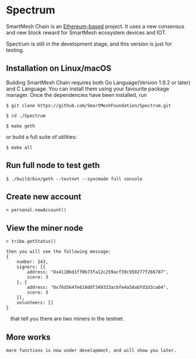 # Spectrum

SmartMesh Chain is an [Ethereum-based](https://github.com/SmartMeshFoundation/Spectrum) project. It uses a new consensus and new block reward for SmartMesh ecosystem devices and IOT. 

Spectrum is still in the development stage, and this version is just for testing.

## Installation on Linux/macOS 

Building SmartMesh Chain requires both Go Language(Version 1.9.2 or later) and C Language. You can install them using your favourite package manager. Once the dependencies have been installed, run

    $ git clone https://github.com/SmartMeshFoundation/Spectrum.git

    $ cd ./Spectrum

    $ make geth

or build a full suite of utilities:

    $ make all

## Run full node to test geth

    $ ./build/bin/geth --testnet --syncmode full console

## Create new account

    > personal.newAccount()

## View the miner node

	> tribe.getStatus()

    then you will see the following message:
    {
        number: 243,
        signers: [{
            address: "0x4110bd1ff0b73fa12c259acf39c950277f266787",
            score: 3
        }, {
            address: "0x76d564fe610ddf349333acbfe4a58abfd1d3ca04",
            score: 3
        }],
        volunteers: []
    }
    that tell you there are two miners in the testnet.

## More works
    more functions is now under development, and will show you later.

